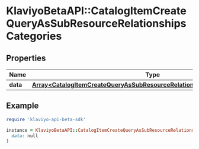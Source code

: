 # KlaviyoBetaAPI::CatalogItemCreateQueryAsSubResourceRelationshipsCategories

## Properties

| Name | Type | Description | Notes |
| ---- | ---- | ----------- | ----- |
| **data** | [**Array&lt;CatalogItemCreateQueryAsSubResourceRelationshipsCategoriesDataInner&gt;**](CatalogItemCreateQueryAsSubResourceRelationshipsCategoriesDataInner.md) |  |  |

## Example

```ruby
require 'klaviyo-api-beta-sdk'

instance = KlaviyoBetaAPI::CatalogItemCreateQueryAsSubResourceRelationshipsCategories.new(
  data: null
)
```

